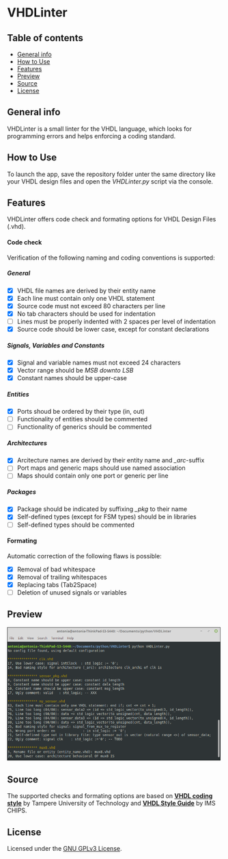 # VHDLinter

## Table of contents
* [General info](#general-info)
* [How to Use](#setup)
* [Features](#features)
* [Preview](#preview)
* [Source](#source)
* [License](#license)

## General info
VHDLinter is a small linter for the VHDL language, which looks for programming errors and helps enforcing a coding standard.

## How to Use
To launch the app, save the repository folder unter the same directory like your VHDL design files and open the *VHDLinter.py* script via the console.

## Features
VHDLinter offers code check and formating options for VHDL Design Files (.vhd).<br />

#### Code check
Verification of the following naming and coding conventions is supported:
##### General
- [x] VHDL file names are derived by their entity name
- [x] Each line must contain only one VHDL statement
- [x] Source code must not exceed 80 characters per line
- [x] No tab characters should be used for indentation
- [ ] Lines must be properly indented with 2 spaces per level of indentation
- [x] Source code should be lower case, except for constant declarations

##### Signals, Variables and Constants
- [x] Signal and variable names must not exceed 24 characters
- [x] Vector range should be *MSB downto LSB*
- [x] Constant names should be upper-case

##### Entities
- [x] Ports shoud be ordered by their type (in, out)
- [ ] Functionality of entities should be commented
- [ ] Functionality of generics should be commented

##### Architectures
- [x] Arcitecture names are derived by their entity name and *_arc*-suffix
- [ ] Port maps and generic maps should use named association
- [ ] Maps should contain only one port or generic per line

##### Packages
- [x] Package should be indicated by suffixing *_pkg* to their name
- [X] Self-defined types (except for FSM types) should be in libraries
- [ ] Self-defined types should be commented

#### Formating
Automatic correction of the following flaws is possible:
- [x] Removal of bad whitespace
- [x] Removal of trailing whitespaces
- [x] Replacing tabs (Tab2Space)
- [ ] Deletion of unused signals or variables

## Preview
<img src="images/preview.png" width="500">

## Source
The supported checks and formating options are based on [**VHDL coding style**](http://www.tkt.cs.tut.fi/kurssit/1212/S08/Harjoitukset/vhdl_coding.html) by Tampere University of Technology and [**VHDL Style Guide**](https://www.ims-chips.de/content/pdftext/VHDL_Style_Guide.pdf) by IMS CHIPS.

## License
Licensed under the [GNU GPLv3 License](LICENSE).
